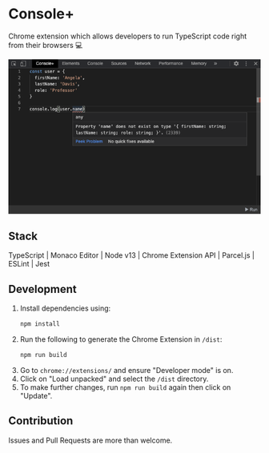 # Console+
Chrome extension which allows developers to run TypeScript code right from their browsers 💻

![Demo](demo.png)

## Stack
TypeScript | Monaco Editor | Node v13 | Chrome Extension API | Parcel.js | ESLint | Jest

## Development
1. Install dependencies using:
    ```bash
    npm install
    ```
2. Run the following to generate the Chrome Extension in `/dist`:
    ```bash
    npm run build
    ```
3. Go to `chrome://extensions/` and ensure "Developer mode" is on.
4. Click on "Load unpacked" and select the `/dist` directory.
5. To make further changes, run `npm run build` again then click on "Update".

## Contribution
Issues and Pull Requests are more than welcome.
